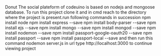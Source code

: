 Donut
The social plateform of codeuino is based on nodejs and mongoose database.
To run this project clone it and in cmd reach to the directory where the project is present.run following commands in succession
npm install node
npm install express --save
npm install body-parser --save
npm install ejs --save
npm install mongo --save
npm install mongod --save
npm install nodemon --save
npm install passport-google-oauth20 --save
npm install passport --save
npm install passport-local --save
and then run this command 
nodemon server.js
in url type http://localhost:3000 to continue viewing project
